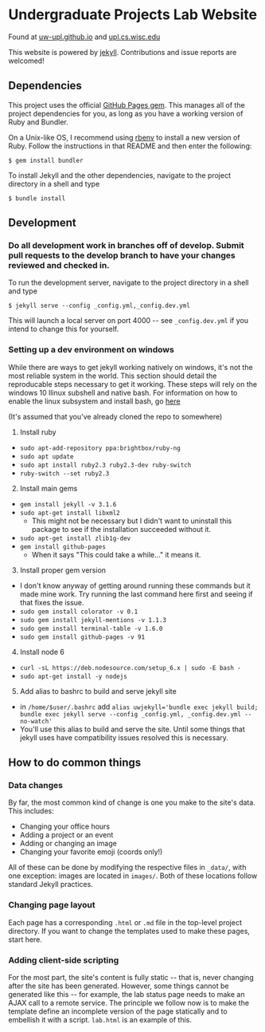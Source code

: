 # Undergraduate Projects Lab Website

Found at [uw-upl.github.io](http://uw-upl.github.io) and
[upl.cs.wisc.edu](http://upl.cs.wisc.edu)

This website is powered by [jekyll](http://jekyllrb.com). Contributions and
issue reports are welcomed!

## Dependencies

This project uses the official [GitHub Pages gem](https://github.com/github/pages-gem).
This manages all of the project dependencies for you, as long as you have a working
version of Ruby and Bundler.

On a Unix-like OS, I recommend using [rbenv](https://github.com/rbenv/rbenv) to install
a new version of Ruby. Follow the instructions in that README and then enter the following:

```
$ gem install bundler
```

To install Jekyll and the other dependencies, navigate to the project directory
in a shell and type

```
$ bundle install
```

## Development

### Do all development work in branches off of develop. Submit pull requests to the develop branch to have your changes reviewed and checked in.

To run the development server, navigate to the project directory in a shell
and type

```
$ jekyll serve --config _config.yml,_config.dev.yml
```

This will launch a local server on port 4000 -- see `_config.dev.yml` if you intend
to change this for yourself.

### Setting up a dev environment on windows

While there are ways to get jekyll working natively on windows, it's not the most reliable system in the world. This section should detail the reproducable steps necessary to get it working. These steps will rely on the windows 10 llinux subshell and native bash. For information on how to enable the linux subsystem and install bash, go [here](http://www.howtogeek.com/249966/how-to-install-and-use-the-linux-bash-shell-on-windows-10/)

(It's assumed that you've already cloned the repo to somewhere)

1. Install ruby
  - `sudo apt-add-repository ppa:brightbox/ruby-ng`
  - `sudo apt update`
  - `sudo apt install ruby2.3 ruby2.3-dev ruby-switch`
  - `ruby-switch --set ruby2.3`
2. Install main gems
  - `gem install jekyll -v 3.1.6`
  - `sudo apt-get install libxml2`
    - This might not be necessary but I didn't want to uninstall this package to see if the installation succeeded without it.
  - `sudo apt-get install zlib1g-dev`
  - `gem install github-pages`
    - When it says "This could take a while..." it means it.
3. Install proper gem version 
  - I don't know anyway of getting around running these commands but it made mine work. Try running the last command here first and seeing if that fixes the issue.
  - `sudo gem install colorator -v 0.1`
  - `sudo gem install jekyll-mentions -v 1.1.3`
  - `sudo gem install terminal-table -v 1.6.0`
  - `sudo gem install github-pages -v 91`
4. Install node 6
  - `curl -sL https://deb.nodesource.com/setup_6.x | sudo -E bash -`
  - `sudo apt-get install -y nodejs`
5. Add alias to bashrc to build and serve jekyll site
  - in `/home/$user/.bashrc` add `alias uwjekyll='bundle exec jekyll build; bundle exec jekyll serve --config _config.yml, _config.dev.yml --no-watch'`
  - You'll use this alias to build and serve the site. Until some things that jekyll uses have compatibility issues resolved this is necessary.

## How to do common things

### Data changes

By far, the most common kind of change is one you make to the site's data. This
includes:

- Changing your office hours
- Adding a project or an event
- Adding or changing an image
- Changing your favorite emoji (coords only!)

All of these can be done by modifying the respective files in `_data/`, with
one exception: images are located in `images/`. Both of these locations follow
standard Jekyll practices.

### Changing page layout

Each page has a corresponding `.html` or `.md` file in the top-level project directory.
If you want to change the templates used to make these pages, start here.

### Adding client-side scripting

For the most part, the site's content is fully static -- that is, never changing after
the site has been generated. However, some things cannot be generated like this --
for example, the lab status page needs to make an AJAX call to a remote service. The
principle we follow now is to make the template define an incomplete version of the
page statically and to embellish it with a script. `lab.html` is an example of this.
